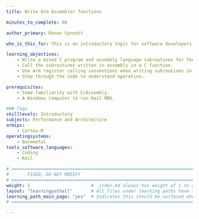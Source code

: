 ```yaml
---
title: Write Arm Assembler functions

minutes_to_complete: 60

author_primary: Ronan Synnott

who_is_this_for: This is an introductory topic for software developers who are interested in programming microcontrollers with C/Assembly.

learning_objectives: 
    - Write a mixed C program and assembly language subroutines for the microcontroller. 
    - Call the subroutines written in assembly in a C function.  
    - Use Arm register calling conventions when writing subroutines in assembly language.  
    - Step through the code to understand operation.

prerequisites:
    - Some familiarity with C/Assembly.
    - A Windows computer to run Keil MDK.

### Tags
skilllevels: Introductory
subjects: Performance and Architecture
armips:
    - Cortex-M
operatingsystems:
    - Baremetal
tools_software_languages:
    - Coding
    - Keil

# ================================================================================
#       FIXED, DO NOT MODIFY
# ================================================================================
weight: 1                       # _index.md always has weight of 1 to order correctly
layout: "learningpathall"       # All files under learning paths have this same wrapper
learning_path_main_page: "yes"  # Indicates this should be surfaced when looking for related content. Only set for _index.md of learning path content.
# ================================================================================

---
```

